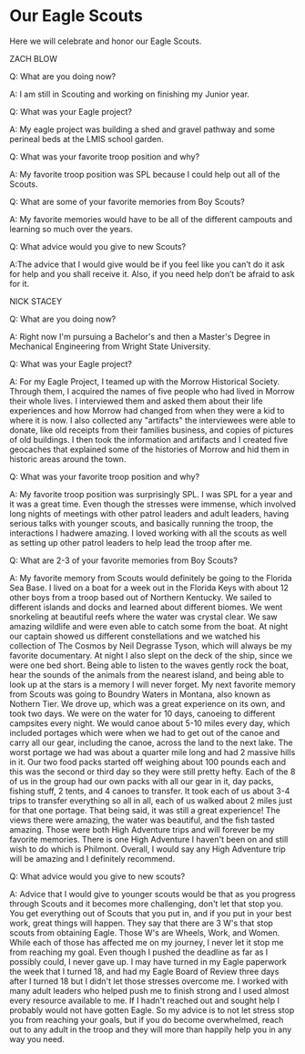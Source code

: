 # Our Eagle Scouts

Here we will celebrate and honor our Eagle Scouts.

ZACH BLOW

Q: What are you doing now?

A: I am still in Scouting and working on finishing my Junior year.

Q: What was your Eagle project?

A: My eagle project was building a shed and gravel pathway and some perineal beds at the LMIS school garden.

Q: What was your favorite troop position and why?

A: My favorite troop position was SPL because I could help out all of the Scouts.

Q: What are some of your favorite memories from Boy Scouts?

A: My favorite memories would have to be all of the different campouts and learning so much over the years.

Q: What advice would you give to new Scouts?

A:The advice that I would give would be if you feel like you can’t do it ask for help and you shall receive it.  Also, if you need help don’t be afraid to ask for it. 



NICK STACEY

Q: What are you doing now?

A: Right now I'm pursuing a Bachelor's and then a Master's Degree in Mechanical Engineering from Wright State University.

Q: What was your Eagle project?

A:  For my Eagle Project, I teamed up with the Morrow Historical Society. Through them, I acquired the names of five people who had lived in Morrow their whole lives. I interviewed them and asked them about their life experiences and how Morrow had changed from when they were a kid to where it is now. I also collected any "artifacts" the interviewees were able to donate, like old receipts from their families business, and copies of pictures of old buildings. I then took the information and artifacts and I created five geocaches that explained some of the histories of Morrow and hid them in historic areas around the town.

Q: What was your favorite troop position and why?

A:  My favorite troop position was surprisingly SPL. I was SPL for a year and it was a great time. Even though the stresses were immense, which involved long nights of meetings with other patrol leaders and adult leaders, having serious talks with younger scouts, and basically running the troop, the interactions I hadwere amazing. I loved working with all the scouts as well as setting up other patrol leaders to help lead the troop after me.

Q: What are 2-3 of your favorite memories from Boy Scouts?

A: My favorite memory from Scouts would definitely be going to the Florida Sea Base. I lived on a boat for a week out in the Florida Keys with about 12 other boys from a troop based out of Northern Kentucky. We sailed to different islands and docks and learned about different biomes. We went snorkeling at beautiful reefs where the water was crystal clear. We saw amazing wildlife and were even able to catch some from the boat. At night our captain showed us different constellations and we watched his collection of The Cosmos by Neil Degrasse Tyson, which will always be my favorite documentary. At night I also slept on the deck of the ship, since we were one bed short. Being able to listen to the waves gently rock the boat, hear the sounds of the animals from the nearest island, and being able to look up at the stars is a memory I will never forget. 
My next favorite memory from Scouts was going to Boundry Waters in Montana, also known as Nothern Tier. We drove up, which was a great experience on its own, and took two days. We were on the water for 10 days, canoeing to different campsites every night. We would canoe about 5-10 miles every day, which included portages which were when we had to get out of the canoe and carry all our gear, including the canoe, across the land to the next lake. The worst portage we had was about a quarter mile long and had 2 massive hills in it. Our two food packs started off weighing about 100 pounds each and this was the second or third day so they were still pretty hefty. Each of the 8 of us in the group had our own packs with all our gear in it, day packs, fishing stuff, 2 tents, and 4 canoes to transfer. It took each of us about 3-4 trips to transfer everything so all in all, each of us walked about 2 miles just for that one portage. That being said, it was still a great experience! The views there were amazing, the water was beautiful, and the fish tasted amazing. 
Those were both High Adventure trips and will forever be my favorite memories. There is one High Adventure I haven't been on and still wish to do which is Philmont. Overall, I would say any High Adventure trip will be amazing and I definitely recommend.

Q: What advice would you give to new scouts?

A: Advice that I would give to younger scouts would be that as you progress through Scouts and it becomes more challenging, don't let that stop you. You get everything out of Scouts that you put in, and if you put in your best work, great things will happen. They say that there are 3 W's that stop scouts from obtaining Eagle. Those W's are Wheels, Work, and Women. While each of those has affected me on my journey, I never let it stop me from reaching my goal. Even though I pushed the deadline as far as I possibly could, I never gave up. I may have turned in my Eagle paperwork the week that I turned 18, and had my Eagle Board of Review three days after I turned 18 but I didn't let those stresses overcome me. I worked with many adult leaders who helped push me to finish strong and I used almost every resource available to me. If I hadn't reached out and sought help I probably would not have gotten Eagle. So my advice is to not let stress stop you from reaching your goals, but if you do become overwhelmed, reach out to any adult in the troop and they will more than happily help you in any way you need.
